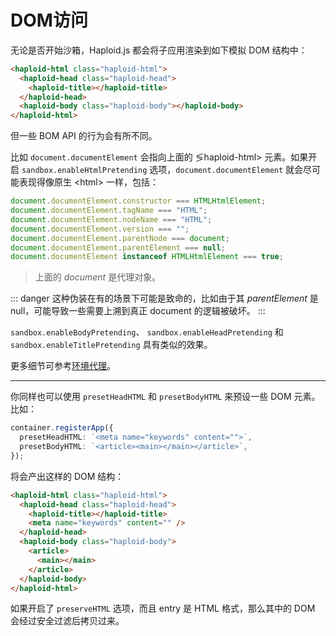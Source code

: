 # DOM访问

无论是否开始沙箱，Haploid.js 都会将子应用渲染到如下模拟 DOM 结构中：

```html
<haploid-html class="haploid-html">
  <haploid-head class="haploid-head">
    <haploid-title></haploid-title>
  </haploid-head>
  <haploid-body class="haploid-body"></haploid-body>
</haploid-html>
```

但一些 BOM API 的行为会有所不同。

比如 `document.documentElement` 会指向上面的 &lg;haploid-html&gt; 元素。如果开启 `sandbox.enableHtmlPretending` 选项，`document.documentElement` 就会尽可能表现得像原生 &lt;html&gt; 一样，包括：

```js
document.documentElement.constructor === HTMLHtmlElement;
document.documentElement.tagName === "HTML";
document.documentElement.nodeName === "HTML";
document.documentElement.version === "";
document.documentElement.parentNode === document;
document.documentElement.parentElement === null;
document.documentElement instanceof HTMLHtmlElement === true;
```

> 上面的 _document_ 是代理对象。

::: danger
这种伪装在有的场景下可能是致命的，比如由于其 _parentElement_ 是 null，可能导致一些需要上溯到真正 document 的逻辑被破坏。
:::

`sandbox.enableBodyPretending`、 `sandbox.enableHeadPretending` 和 `sandbox.enableTitlePretending` 具有类似的效果。

更多细节可参考<a href="/zh/essentials/sandbox/env-proxy.html#document">环境代理</a>。

---

你同样也可以使用 `presetHeadHTML` 和 `presetBodyHTML` 来预设一些 DOM 元素。比如：

```ts
container.registerApp({
  presetHeadHTML: `<meta name="keywords" content="">`,
  presetBodyHTML: `<article><main></main></article>`,
});
```

将会产出这样的 DOM 结构：

```html
<haploid-html class="haploid-html">
  <haploid-head class="haploid-head">
    <haploid-title></haploid-title>
    <meta name="keywords" content="" />
  </haploid-head>
  <haploid-body class="haploid-body">
    <article>
      <main></main>
    </article>
  </haploid-body>
</haploid-html>
```

如果开启了 `preserveHTML` 选项，而且 entry 是 HTML 格式，那么其中的 DOM 会经过安全过滤后拷贝过来。
